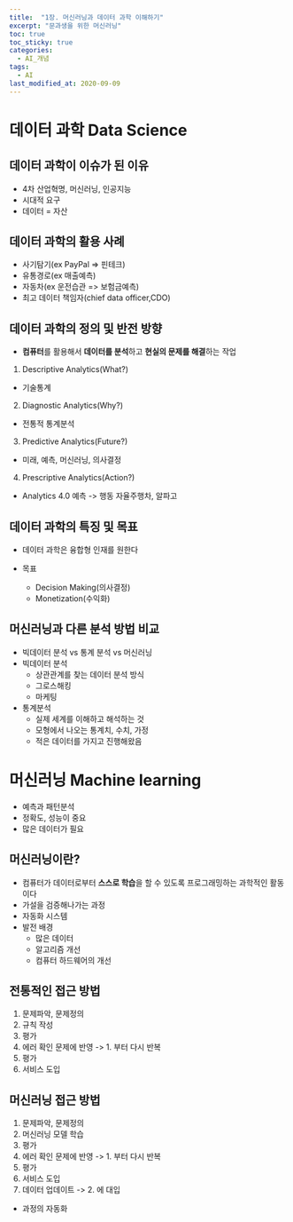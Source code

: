 ```yaml
---
title:  "1장. 머신러닝과 데이터 과학 이해하기"
excerpt: "문과생을 위한 머신러닝"
toc: true
toc_sticky: true
categories:
  - AI_개념
tags:
  - AI
last_modified_at: 2020-09-09
---
```

 
# 데이터 과학 Data Science

## 데이터 과학이 이슈가 된 이유
  
* 4차 산업혁명, 머신러닝, 인공지능
* 시대적 요구
* 데이터 = 자산

## 데이터 과학의 활용 사례

* 사기탐기(ex PayPal => 핀테크)
* 유통경로(ex 매출예측)
* 자동차(ex 운전습관 => 보험금예측)
* 최고 데이터 책임자(chief data officer,CDO)

## 데이터 과학의 정의 및 반전 방향

* **컴퓨터**를 활용해서 **데이터를 분석**하고 **현실의 문제를 해결**하는 작업

1. Descriptive Analytics(What?)   
  * 기술통계
2. Diagnostic Analytics(Why?)   
  * 전통적 통계분석
3. Predictive Analytics(Future?)   
  * 미래, 예측, 머신러닝, 의사결정
4. Prescriptive Analytics(Action?)   
  * Analytics 4.0 예측 -> 행동 자율주행차, 알파고

## 데이터 과학의 특징 및 목표

* 데이터 과학은 융합형 인재를 원한다

* 목표
  * Decision Making(의사결정)
  * Monetization(수익화)

## 머신러닝과 다른 분석 방법 비교

* 빅데이터 분석 vs 통계 분석 vs 머신러닝
* 빅데이터 분석
  * 상관관계를 찾는 데이터 분석 방식
  * 그로스해킹
  * 마케팅
* 통계분석
  * 실제 세계를 이해하고 해석하는 것
  * 모형에서 나오는 통계치, 수치, 가정
  * 적은 데이터를 가지고 진행해왔음

# 머신러닝 Machine learning

* 예측과 패턴분석
* 정확도, 성능이 중요
* 많은 데이터가 필요
 
## 머신러닝이란?

* 컴퓨터가 데이터로부터 **스스로 학습**을 할 수 있도록 프로그래밍하는 과학적인 활동이다
* 가설을 검증해나가는 과정
* 자동화 시스템
* 발전 배경
  * 많은 데이터
  * 알고리즘 개선
  * 컴퓨터 하드웨어의 개선
  
## 전통적인 접근 방법

1. 문제파악, 문제정의
2. 규칙 작성
3. 평가 
4. 에러 확인 문제에 반영 -> 1. 부터 다시 반복 
5. 평가
6. 서비스 도입

## 머신러닝 접근 방법

1. 문제파악, 문제정의
2. 머신러닝 모델 학습
3. 평가 
4. 에러 확인 문제에 반영 -> 1. 부터 다시 반복 
5. 평가
6. 서비스 도입
7. 데이터 업데이트 -> 2. 에 대입 
* 과정의 자동화
